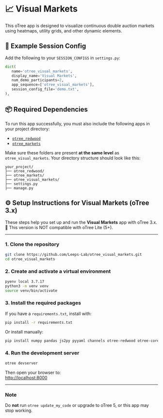 # 📈 Visual Markets

This oTree app is designed to visualize continuous double auction markets using heatmaps, utility grids, and other dynamic elements. 

## 🔧 Example Session Config

Add the following to your `SESSION_CONFIGS` in `settings.py`:

```python
dict(
   name='otree_visual_markets',
   display_name='Visual Markets',
   num_demo_participants=2,
   app_sequence=['otree_visual_markets'],
   session_config_file='demo.txt',
),
```

## 📦 Required Dependencies

To run this app successfully, you must also include the following apps in your project directory:

- [`otree_redwood`](https://github.com/Leeps-Lab/otree-redwood)
- [`otree_markets`](https://github.com/Leeps-Lab/otree_markets)

Make sure these folders are present **at the same level** as `otree_visual_markets`. Your directory structure should look like this:

```
your_project/
├── otree_redwood/
├── otree_markets/
├── otree_visual_markets/
├── settings.py
├── manage.py
```


## ⚙️ Setup Instructions for Visual Markets (oTree 3.x)

These steps help you set up and run the **Visual Markets** app with oTree 3.x.  
🛑 This version is NOT compatible with oTree Lite (5+).


---


### 1. Clone the repository

```bash
git clone https://github.com/Leeps-Lab/otree_visual_markets.git
cd otree_visual_markets
```

### 2. Create and activate a virtual environment

```bash
pyenv local 3.7.17
python3 -m venv venv
source venv/bin/activate
```

### 3. Install the required packages

If you have a `requirements.txt`, install with:

```bash
pip install -r requirements.txt
```

Or install manually:

```bash
pip install numpy pandas js2py pyyaml channels otree-redwood otree-core
```

### 4. Run the development server

```bash
otree devserver
```

Then open your browser to:  
[http://localhost:8000](http://localhost:8000)

---

### Note

Do **not** run `otree update_my_code` or upgrade to oTree 5, or this app may stop working.
